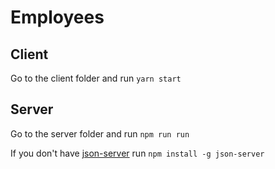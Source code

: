 # Employees

## Client

Go to the client folder and run `yarn start`

## Server

Go to the server folder and run `npm run run`

If you don't have [json-server](https://github.com/typicode/json-server) run `npm install -g json-server`